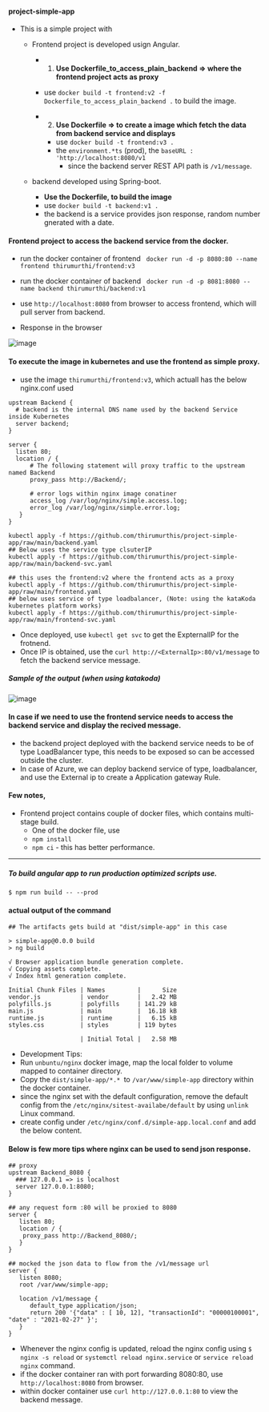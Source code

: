#### project-simple-app

- This is a simple project with 
   - Frontend project is developed usign Angular. 
     - 1. **Use Dockerfile_to_access_plain_backend => where the frontend project acts as proxy**
      - use `docker build -t frontend:v2 -f Dockerfile_to_access_plain_backend .` to build the image.

     - 2. **Use Dockerfile => to create a image which fetch the data from backend service and displays**
       - use `docker build -t frontend:v3 .`
       - the `environment.*ts` (prod), the `baseURL : 'http://localhost:8080/v1`
          - since the backend server REST API path is `/v1/message`.

   - backend developed using Spring-boot. 
     - **Use the Dockerfile, to build the image**
     - use `docker build -t backend:v1 .`
     -  the backend is a service provides json response, random number gnerated with a date.
 
#### Frontend project to access the backend service from the docker.
  - run the docker container of frontend
    ` docker run -d -p 8080:80 --name frontend thirumurthi/frontend:v3`
  - run the docker container of backend
    ` docker run -d -p 8081:8080 --name backend thirumurthi/backend:v1`

  - use `http://localhost:8080` from browser to access frontend, which will pull server from backend.

  - Response in the browser

![image](https://user-images.githubusercontent.com/6425536/109375449-a6341200-7871-11eb-9c19-4f46149ecee4.png)

#### To execute the image in kubernetes and use the frontend as simple proxy.
  - use the image `thirumurthi/frontend:v3`, which actuall has the below nginx.conf used
  ```
  upstream Backend {
    # backend is the internal DNS name used by the backend Service inside Kubernetes
    server backend;
  }

server {
    listen 80;
    location / {
        # The following statement will proxy traffic to the upstream named Backend
        proxy_pass http://Backend/;

        # error logs within nginx image conatiner
        access_log /var/log/nginx/simple.access.log;
        error_log /var/log/nginx/simple.error.log;
     }
  }
  ```
```
kubectl apply -f https://github.com/thirumurthis/project-simple-app/raw/main/backend.yaml
## Below uses the service type clsuterIP
kubectl apply -f https://github.com/thirumurthis/project-simple-app/raw/main/backend-svc.yaml

## this uses the frontend:v2 where the frontend acts as a proxy
kubectl apply -f https://github.com/thirumurthis/project-simple-app/raw/main/frontend.yaml
## below uses service of type loadbalancer, (Note: using the kataKoda kubernetes platform works)
kubectl apply -f https://github.com/thirumurthis/project-simple-app/raw/main/frontend-svc.yaml
```

  - Once deployed, use `kubectl get svc` to get the ExpternalIP for the frotnend.
  - Once IP is obtained, use the `curl http://<ExternalIp>:80/v1/message` to fetch the backend service message. 

##### Sample of the output (when using katakoda)

![image](https://user-images.githubusercontent.com/6425536/109412628-e07add80-795d-11eb-95e1-d80f87e44c73.png)

#### In case if we need to use the frontend service needs to access the backend service and display the recived message.
  - the backend project deployed with the backend service needs to be of type LoadBalancer type, this needs to be exposed so can be accessed outside the cluster.
  - In case of Azure, we can deploy backend service of type, loadbalancer, and use the External ip to create a Application gateway Rule.

#### Few notes, 
- Frontend project contains couple of docker files, which contains multi-stage build.
  - One of the docker file, use  
  - `npm install`
  - `npm ci` - this has better performance.

-----
##### To build angular app to run production optimized scripts use.
```
$ npm run build -- --prod
```
#### actual output of the command
```
## The artifacts gets build at "dist/simple-app" in this case

> simple-app@0.0.0 build
> ng build

√ Browser application bundle generation complete.
√ Copying assets complete.
√ Index html generation complete.

Initial Chunk Files | Names         |      Size
vendor.js           | vendor        |   2.42 MB
polyfills.js        | polyfills     | 141.29 kB
main.js             | main          |  16.18 kB
runtime.js          | runtime       |   6.15 kB
styles.css          | styles        | 119 bytes

                    | Initial Total |   2.58 MB
```
- Development Tips:
- Run `unbuntu/nginx` docker image, map the local folder to volume mapped to container directory.
 - Copy the `dist/simple-app/*.* `to `/var/www/simple-app` directory within the docker container.
- since the nginx set with the default configuration, remove the default config from the `/etc/nginx/sitest-availabe/default` by using `unlink` Linux command.
- create config under `/etc/nginx/conf.d/simple-app.local.conf` and add the below content.

#### Below is few more tips where nginx can be used to send json response.

```
## proxy 
upstream Backend_8080 {
  ### 127.0.0.1 => is localhost
  server 127.0.0.1:8080;
}

## any request form :80 will be proxied to 8080 
server {
   listen 80;
   location / {
    proxy_pass http://Backend_8080/;
   }
}

## mocked the json data to flow from the /v1/message url
server {
   listen 8080;
   root /var/www/simple-app;

   location /v1/message {
      default_type application/json;
      return 200 '{"data" : [ 10, 12], "transactionId": "00000100001", "date" : "2021-02-27" }';
   }
}
```
- Whenever the nginx config is updated, reload the nginx config using `$ nginx -s reload` or `systemctl reload nginx.service` or `service reload nginx` command.
- if the docker container ran with port forwarding 8080:80, use `http://localhost:8080` from browser.
- within docker container use `curl http://127.0.0.1:80` to view the backend message.


